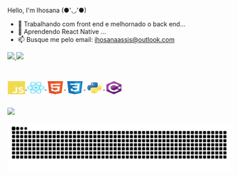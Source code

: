Hello, I'm Ihosana (●'◡'●)

- 🔭 Trabalhando com front end e melhornado o back end...
- 🌱 Aprendendo React Native ...
- 📫 Busque me pelo email: ihosanaassis@outlook.com

 <div>
  <a href="https://github.com/ihosana">
  <img height="180em" src="https://github-readme-stats.vercel.app/api?username=ihosana&show_icons=true&theme=dark&include_all_commits=true&count_private=true"/>
  <img height="180em" src="https://github-readme-stats.vercel.app/api/top-langs/?username=ihosana&layout=compact&langs_count=7&theme=dark"/>
</div>
  
  ##
  
  <div style="display: inline_block"><br>
  <img align="center" alt="Rafa-Js" height="30" width="40" src="https://raw.githubusercontent.com/devicons/devicon/master/icons/javascript/javascript-plain.svg">
  
  <img align="center" alt="Rafa-React" height="30" width="40" src="https://raw.githubusercontent.com/devicons/devicon/master/icons/react/react-original.svg">
  <img align="center" alt="Rafa-HTML" height="30" width="40" src="https://raw.githubusercontent.com/devicons/devicon/master/icons/html5/html5-original.svg">
  <img align="center" alt="Rafa-CSS" height="30" width="40" src="https://raw.githubusercontent.com/devicons/devicon/master/icons/css3/css3-original.svg">
  <img align="center" alt="Rafa-Python" height="30" width="40" src="https://raw.githubusercontent.com/devicons/devicon/master/icons/python/python-original.svg">
  <img align="center" alt="Rafa-Csharp" height="30" width="40" src="https://raw.githubusercontent.com/devicons/devicon/master/icons/csharp/csharp-original.svg">
    <!--
  <img align="right"      alt="Rafa-yoda" width="130" height="180" src="https://i.pinimg.com/564x/0d/c0/c4/0dc0c42115d750804bcf43200d946643.jpg">
-->
</div>
  
  ##

  <div> 


  <a href = "mailto:contato@rafaballerini.tech"><img src="https://img.shields.io/badge/-Gmail-%23333?style=for-the-badge&logo=gmail&logoColor=white" target="_blank"></a>

  ![Snake animation](https://github.com/ihosana/ihosana/blob/output/github-contribution-grid-snake.svg)
 
</div>
